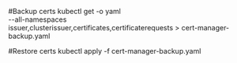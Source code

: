 #Backup certs
kubectl get -o yaml \
     --all-namespaces \
     issuer,clusterissuer,certificates,certificaterequests > cert-manager-backup.yaml

#Restore certs
kubectl apply -f cert-manager-backup.yaml